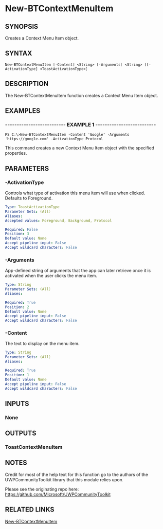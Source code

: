 # New-BTContextMenuItem

## SYNOPSIS
Creates a Context Menu Item object.

## SYNTAX

```
New-BTContextMenuItem [-Content] <String> [-Arguments] <String> [[-ActivationType] <ToastActivationType>]
```

## DESCRIPTION
The New-BTContextMenuItem function creates a Context Menu Item object.

## EXAMPLES

### -------------------------- EXAMPLE 1 --------------------------
```
PS C:\>New-BTContextMenuItem -Content 'Google' -Arguments 'https://google.com' -ActivationType Protocol
```

This command creates a new Context Menu Item object with the specified properties.

## PARAMETERS

### -ActivationType
Controls what type of activation this menu item will use when clicked. Defaults to Foreground.

```yaml
Type: ToastActivationType
Parameter Sets: (All)
Aliases:
Accepted values: Foreground, Background, Protocol

Required: False
Position: 3
Default value: None
Accept pipeline input: False
Accept wildcard characters: False
```

### -Arguments
App-defined string of arguments that the app can later retrieve once it is activated when the user clicks the menu item.

```yaml
Type: String
Parameter Sets: (All)
Aliases:

Required: True
Position: 2
Default value: None
Accept pipeline input: False
Accept wildcard characters: False
```

### -Content
The text to display on the menu item.

```yaml
Type: String
Parameter Sets: (All)
Aliases:

Required: True
Position: 1
Default value: None
Accept pipeline input: False
Accept wildcard characters: False
```

## INPUTS

### None

## OUTPUTS

### ToastContextMenuItem

## NOTES
Credit for most of the help text for this function go to the authors of the UWPCommunityToolkit library that this module relies upon.

Please see the originating repo here: https://github.com/Microsoft/UWPCommunityToolkit

## RELATED LINKS

[New-BTContextMenuItem](https://github.com/Windos/BurntToast/blob/master/Help/New-BTContextMenuItem.md)
